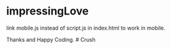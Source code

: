 # impressingLove
link mobile.js instead of script.js in index.html to work in mobile.

Thanks and Happy Coding.
#   C r u s h  
 